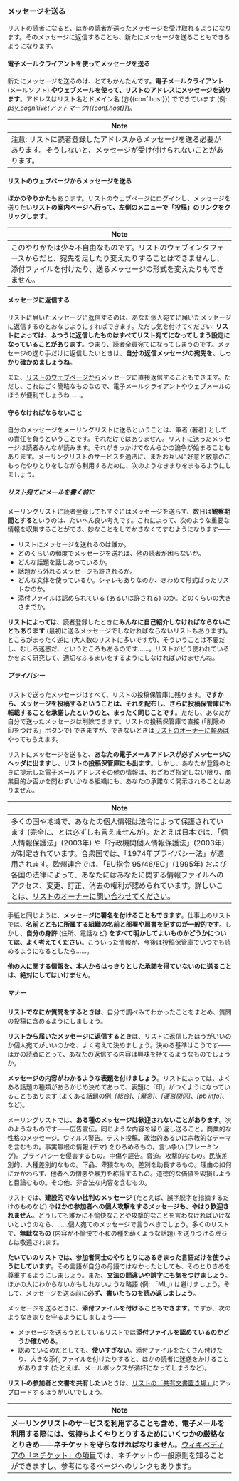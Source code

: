 ### <span id="sendmsg"></span>メッセージを送る

リストの読者になると、ほかの読者が送ったメッセージを受け取れるようになります。そのメッセージに返信することも、新たにメッセージを送ることもできるようになります。

#### 電子メールクライアントを使ってメッセージを送る

新たにメッセージを送るのは、とてもかんたんです。**電子メールクライアント** (メールソフト) **やウェブメールを使って、リストのアドレスにメッセージを送ります**。アドレスはリスト名とドメイン名 (@{{conf.host}}) でできています (例: *psy\_cognitive(アットマーク){{conf.host}}*)。

| Note |
|------|
| 注意: リストに読者登録したアドレスからメッセージを送る必要があります。そうしないと、メッセージが受け付けられないことがあります。 |

#### リストのウェブページからメッセージを送る

**ほかのやりかた**もあります。リストのウェブページにログインし、メッセージを送りたい**リストの案内ページへ行って、**左側のメニューで**「投稿」のリンクをクリックします**。

| Note |
|------|
| このやりかたは少々不自由なものです。リストのウェブインタフェースからだと、宛先を足したり変えたりすることはできませんし、添付ファイルを付けたり、送るメッセージの形式を変えたりもできません。 |

#### メッセージに返信する

リストに届いたメッセージに返信するのは、あなた個人宛てに届いたメッセージに返信するのとおなじようにすればできます。ただし気を付けてください: **リストによっては、ふつうに返信したものはすべてリスト宛てになってしまう設定になっていることがあります**。つまり、読者全員宛てになってしまうのです。メッセージの送り手だけに返信したいときは、**自分の返信メッセージの宛先を、しっかり確かめましょうね**。

また、[リストのウェブページから](#answeronline)メッセージに直接返信することもできます。ただし、これはごく簡略なものなので、電子メールクライアントやウェブメールのほうが便利でしょうね……。

#### <span id="rulesuser"></span>守らなければならないこと

自分のメッセージをメーリングリストに送るということは、筆者 (著者) としての責任を負うということです。それだけではありません。リストに送ったメッセージは読者みんなが読みます。それがきっかけでなんらかの論争が始まることもあります。メーリングリストのサービスを適法に、またお互いに好意と敬意のこもったやりとりをしながら利用するために、次のようなきまりをまもるようにしましょう。

##### リスト宛てにメールを書く前に

メーリングリストに読者登録してもすぐにはメッセージを送らず、数日は**観察期間とする**というのは、たいへん良い考えです。これによって、次のような重要な情報を収集することができ、妙なことをしでかさなくてすむようになります——

-   リストにメッセージを送れるのは誰か。
-   どのくらいの頻度でメッセージを送れば、他の読者が困らないか。
-   どんな話題を話しあっているか。
-   話題から外れるメッセージも許されるか。
-   どんな文体を使っているか。シャレもありなのか、きわめて形式ばったリストなのか。
-   添付ファイルは認められている (あるいは許される) のか。どのくらいの大きさまでか。

**リストによっては**、読者登録したときに**みんなに自己紹介しなければならないこともあります** (最初に送るメッセージでしなければならないリストもあります)。ところがまったく逆に (大人数のリストに多いですが)、そういうことは不要だし、むしろ迷惑だ、というところもあるのです……。リストがどう使われているかをよく研究して、適切なふるまいをするようにしなければいけませんね。

##### プライバシー

リストで送ったメッセージはすべて、リストの投稿保管庫に残ります。**ですから、メッセージを投稿するということは、それを配布し、さらに投稿保管庫にも転載することを承諾したというのと、まったく同じことです**。ただし、あなたが自分で送ったメッセージは削除できます。リストの投稿保管庫で直接 (「削除の印をつける」ボタンで) できますが、できないときは[リストのオーナーに頼めば](faquser#contactadmin.md)やってもらえます。

リストにメッセージを送ると、**あなたの電子メールアドレスが必ずメッセージのヘッダに出ますし、リストの投稿保管庫にも出ます**。<span class="red">しかし、あなたが登録のときに提示した電子メールアドレスその他の情報は、わざわざ指定しない限り、商業目的か否かを問わずいかなる組織にも、あなたの承諾なく開示されることはありません。</span>

| Note |
|------|
| 多くの国や地域で、あなたの個人情報は法令によって保護されています (完全に、とは必ずしも言えませんが)。たとえば日本では、「個人情報保護法」(2003年) や「行政機関個人情報保護法」(2003年) が制定されています。合衆国では、「1974年プライバシー法」が適用されます。欧州連合では、「EU指令 95/46/EC」(1995年) および各国の法律によって、あなたにはあなたに関する情報ファイルへのアクセス、変更、訂正、消去の権利が認められています。詳しいことは、[リストのオーナーに問い合わせてください](faquser#contactadmin.md)。 |

手紙と同じように、**メッセージに署名を付けることもできます**。仕事上のリストでは、**名前とともに所属する組織の名前と部署や肩書を記すのが一般的です**。しかし、**自分の身許** (住所、電話など) **をすべて明かしてよいものかどうかについては、よく考えてください**。こういった情報が、今後は投稿保管庫でいつでも読めるようになるとしたら……。

**他の人に関する情報を、本人からはっきりとした承諾を得ていないのに送ることは、絶対にしてはいけません**。

##### マナー

**リストでなにか質問をするときは**、自分で調べみてわかったことをまとめ、質問の投稿に含めるようにしましょう。

**リストから届いたメッセージに返信するとき**は、リストに返信したほうがいいのか個人宛てがいいのかを、よく考えて決めましょう。決める基準はこうです<span lang="ja" lang="ja">——</span>ほかの読者にとって、あなたの返信する内容は興味を持てるようなものでしょうか。

**メッセージの内容がわかるような表題を付けましょう**。リストによっては、よくある話題の種類があらかじめ決めてあって、表題に「印」がつくようになっていることもあります (よくある話題の例: *\[総合\]*、*\[緊急\]*、*\[運営関係\]*、*\[pb info\]*、など)。

メーリングリストでは、**ある種のメッセージは歓迎されないことがあります**。次のようなものです<span lang="ja" lang="ja">——</span>広告宣伝。同じような内容を繰り返し送ること。商業的な性格のメッセージ。ウィルス警告。テスト投稿。政治的あるいは宗教的なテーマを含むもの。事実無根の情報 (デマ) をひろめるもの。言い争い (フレーミング)。プライバシーを侵害するもの。中傷や誣告。脅迫。攻撃的なもの。民族差別的、人種差別的なもの。下品、卑猥なもの。差別を助長するもの。理由の如何にかかわらず、他者への憎悪や暴力を称揚するもの。道徳的な価値を毀損しようと目論むもの。その他、非合法な内容を含むもの。

リストでは、**建設的でない批判のメッセージ** (たとえば、誤字脱字を指摘するだけのものなど) や**ほかの参加者への個人攻撃をするメッセージも、やはり歓迎されません**。どうしても誰かに不愉快なことや攻撃的なことを言わなければいけないというのなら、……個人宛てのメッセージで言うべきでしょう。多くのリストで、**無駄なもの** (内容が不愉快で不和の種を蒔くような話題) を送りつける*荒らし*は敬遠されます。

**たいていのリストでは、参加者同士のやりとりにあるきまった言語だけを使うようにしています**。その言語が自分の母語ではなかったとしても、そのとりきめを尊重するようにしましょう。また、**文法の間違いや誤字にも気をつけましょう**。ほかの人にわからないかもしれないような略語 (例: 「ML」) は避けましょう。そして、メッセージを送る前に**必ず、書いたものを読み返しましょう**。

メッセージを送るときに、**添付ファイルを付けることもできます**。ですが、次のようなきまりを守るようにしましょう——

-   メッセージを送ろうとしているリストでは**添付ファイルを認めているのかどうか確かめる**。
-   認めているのだとしても、**使いすぎない**。添付ファイルをたくさん付けたり、大きな添付ファイルを付けたりすると、ほかの読者に迷惑をかけることがあります (たとえば、メールボックスが満杯になってしまうなど)。

**リストの参加者と文書を共有したい**ときは、[リストの「共有文書置き場」](shared.md)にアップロードするほうがいいでしょう。

| Note |
|------|
| **メーリングリストのサービスを利用することも含め、電子メールを利用する際には、気持ちよくやりとりするためにいくつかの厳格なとりきめ<span lang="ja" lang="ja">——</span>ネチケットを守らなければなりません**。[ウィキペディアの「ネチケット」の項目](http://ja.wikipedia.org/wiki/%E3%83%8D%E3%83%81%E3%82%B1%E3%83%83%E3%83%88)では、ネチケットの一般原則を知ることができますし、参考になるページへのリンクもあります。 |



